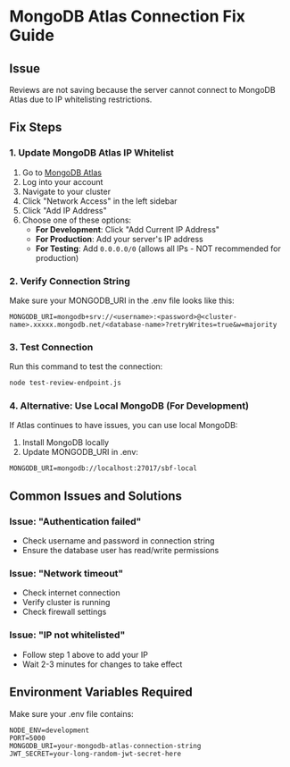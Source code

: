 # MongoDB Atlas Connection Fix Guide

## Issue
Reviews are not saving because the server cannot connect to MongoDB Atlas due to IP whitelisting restrictions.

## Fix Steps

### 1. Update MongoDB Atlas IP Whitelist
1. Go to [MongoDB Atlas](https://cloud.mongodb.com/)
2. Log into your account
3. Navigate to your cluster
4. Click "Network Access" in the left sidebar
5. Click "Add IP Address"
6. Choose one of these options:
   - **For Development**: Click "Add Current IP Address"
   - **For Production**: Add your server's IP address
   - **For Testing**: Add `0.0.0.0/0` (allows all IPs - NOT recommended for production)

### 2. Verify Connection String
Make sure your MONGODB_URI in the .env file looks like this:
```
MONGODB_URI=mongodb+srv://<username>:<password>@<cluster-name>.xxxxx.mongodb.net/<database-name>?retryWrites=true&w=majority
```

### 3. Test Connection
Run this command to test the connection:
```bash
node test-review-endpoint.js
```

### 4. Alternative: Use Local MongoDB (For Development)
If Atlas continues to have issues, you can use local MongoDB:
1. Install MongoDB locally
2. Update MONGODB_URI in .env:
```
MONGODB_URI=mongodb://localhost:27017/sbf-local
```

## Common Issues and Solutions

### Issue: "Authentication failed"
- Check username and password in connection string
- Ensure the database user has read/write permissions

### Issue: "Network timeout"
- Check internet connection
- Verify cluster is running
- Check firewall settings

### Issue: "IP not whitelisted"
- Follow step 1 above to add your IP
- Wait 2-3 minutes for changes to take effect

## Environment Variables Required
Make sure your .env file contains:
```
NODE_ENV=development
PORT=5000
MONGODB_URI=your-mongodb-atlas-connection-string
JWT_SECRET=your-long-random-jwt-secret-here
``` 